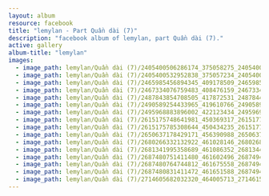 ```yaml
---
layout: album
resource: facebook
title: "lemylan - Part Quần dài (7)"
description: "facebook album of lemylan, part Quần dài (7)."
active: gallery
album-title: "lemylan"
images:
  - image_path: lemylan/Quần dài (7)/2405400506286174_375058275_2405400502952841_3396783662128777674_n.jpg
  - image_path: lemylan/Quần dài (7)/2405400532952838_375057234_2405400529619505_587128321215064898_n.jpg
  - image_path: lemylan/Quần dài (7)/2465985456894345_409178509_2465985453561012_1499518384887103552_n.jpg
  - image_path: lemylan/Quần dài (7)/2467334076759483_408476159_2467334070092817_4398323682130914134_n.jpg
  - image_path: lemylan/Quần dài (7)/2487843854708505_417872531_2487844951375062_1920514737137618420_n.jpg
  - image_path: lemylan/Quần dài (7)/2490589254433965_419610766_2490589251100632_2546149307137787496_n.jpg
  - image_path: lemylan/Quần dài (7)/2495968883896002_422123434_2495969107229313_7136622665975510468_n.jpg
  - image_path: lemylan/Quần dài (7)/2615175748641981_450369317_2615177471975142_4171772066067179034_n.jpg
  - image_path: lemylan/Quần dài (7)/2615175785308644_450434235_2615177488641807_8392499934206961093_n.jpg
  - image_path: lemylan/Quần dài (7)/2650637178429171_456390988_2650637608429128_8451552218599788871_n.jpg
  - image_path: lemylan/Quần dài (7)/2680266332132922_461028146_2680268878799334_6830361291004805451_n.jpg
  - image_path: lemylan/Quần dài (7)/2681341995358689_461086352_2681344268691795_302300662605261955_n.jpg
  - image_path: lemylan/Quần dài (7)/2687480751411480_461602496_2687494818076740_8766184699498659022_n.jpg
  - image_path: lemylan/Quần dài (7)/2687480764744812_461675558_2687494824743406_7684319821745692225_n.jpg
  - image_path: lemylan/Quần dài (7)/2687480831411472_461651588_2687494854743403_7640149370322807655_n.jpg
  - image_path: lemylan/Quần dài (7)/2714605682032320_464005713_2714615948697960_9066865209497047011_n.jpg
---
```

